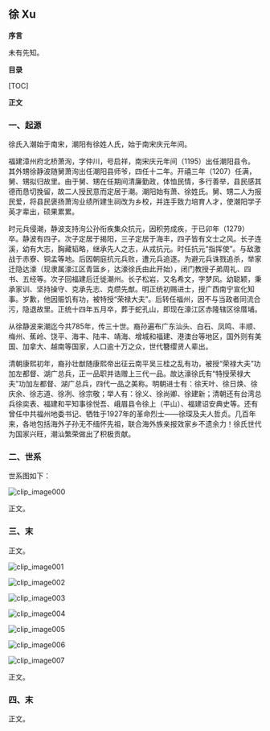 ## 徐 Xu

**序言**

未有先知。

**目录**

[TOC]

**正文**

### 一、起源

徐氏入潮始于南宋，潮阳有徐姓人氏，始于南宋庆元年间。

福建漳州府北桥萧洵，字仲川，号启祥，南宋庆元年间（1195）出任潮阳县令。其外甥徐静波随舅萧洵出任潮阳县师爷，四任十二年。开禧三年（1207）任满，舅、甥拟归故里。由于舅、甥在任期间清廉勤政，体恤民情，多行善举，县民感其德而恳切挽留，故二人授民意而定居于潮。潮阳始有萧、徐姓氏。舅、甥二人为报民爱，将县民褒扬萧洵业绩所建生祠改为乡校，并连手致力培育人才，使潮阳学子英才辈出，硕果累累。

时元兵侵潮，静波支持洵公孙衔疾集众抗元，因积劳成疾，于已卯年（1279）卒。静波有四子。次子定居于揭阳，三子定居于海丰，四子皆有文士之风。长子连溪，幼有大志，胸藏韬略，继承先人之志，从戎抗元。时任抗元“指挥使”。与敌激战于赤寮、铜孟等地。后因朝庭抗元兵败，遭元兵追逐。为避元兵诛戮追杀，举家迁隐达濠（现隶属濠江区青篮乡，达濠徐氏由此开始），闭门教授子弟周礼、四书、五经等。次子回福建后迁徙潮州。长子松岩，又名希文，字梦凤。幼聪颖，秉承家训、坚持操守、克承先志、克缵先猷。明正统初赐进士，授广西南宁宣化知事。岁歉，他因赈饥有功，被特授“荣禄大夫”。后转任福州，因不与当政者同流合污，隐退故里。正统十四年五月卒，葬于蛇孔山，即现在濠江区赤隆辖区徐厝埔。

从徐静波来潮迄今共785年，传三十世。裔孙遍布广东汕头、白石、凤鸣、丰顺、梅州、蕉岭、饶平、海丰、陆丰、靖海、增城和福建、港澳台等地区，国外则有美国、加拿大、越南等国家，人口逾十万之众，世代簪缨贤人辈出。

清朝康熙初年，裔孙壮猷随康熙帝出征云南平吴三桂之乱有功，被授“荣禄大夫”功加左都督、湖广总兵，正一品职并诰赠上三代一品。故达濠徐氏有“特授荣禄大夫”功加左都督、湖广总兵，四代一品之美称。明朝进士有：徐天叶、徐日焕、徐庆余、徐志道、徐冽、徐宗敬；举人有：徐义、徐尚卿、徐建新；清朝还有台湾总兵徐奕表、福建和平知事徐悦吾、峨眉县令徐上（平山）、福建诏安典史等。还有曾任中共福州地委书记、牺牲于1927年的革命烈士——徐琛及夫人哲贞。几百年来，各地包括海外子孙无不缅怀先祖，联合海外族亲报效家乡不遗余力！徐氏世代为国家兴旺，潮汕繁荣做出了积极贡献。

### 二、世系

世系图如下：

![clip_image000](/Users/ivan/Desktop/ALL/Code/PyProduct/GitHubI/ThinkHis/01.Teochew/00.Xu/00.Source/clip_image000.jpg)

正文。

### 三、末

正文。 

![clip_image001](/Users/ivan/Desktop/ALL/Code/PyProduct/GitHubI/ThinkHis/01.Teochew/00.Xu/00.Source/clip_image001.jpg)

![clip_image002](/Users/ivan/Desktop/ALL/Code/PyProduct/GitHubI/ThinkHis/01.Teochew/00.Xu/00.Source/clip_image002.jpg)

![clip_image003](/Users/ivan/Desktop/ALL/Code/PyProduct/GitHubI/ThinkHis/01.Teochew/00.Xu/00.Source/clip_image003.jpg)

![clip_image004](/Users/ivan/Desktop/ALL/Code/PyProduct/GitHubI/ThinkHis/01.Teochew/00.Xu/00.Source/clip_image004.jpg)

![clip_image005](/Users/ivan/Desktop/ALL/Code/PyProduct/GitHubI/ThinkHis/01.Teochew/00.Xu/00.Source/clip_image005.jpg)

![clip_image006](/Users/ivan/Desktop/ALL/Code/PyProduct/GitHubI/ThinkHis/01.Teochew/00.Xu/00.Source/clip_image006.jpg)

![clip_image007](/Users/ivan/Desktop/ALL/Code/PyProduct/GitHubI/ThinkHis/01.Teochew/00.Xu/00.Source/clip_image007.jpg)

正文。

### 四、末

正文。 